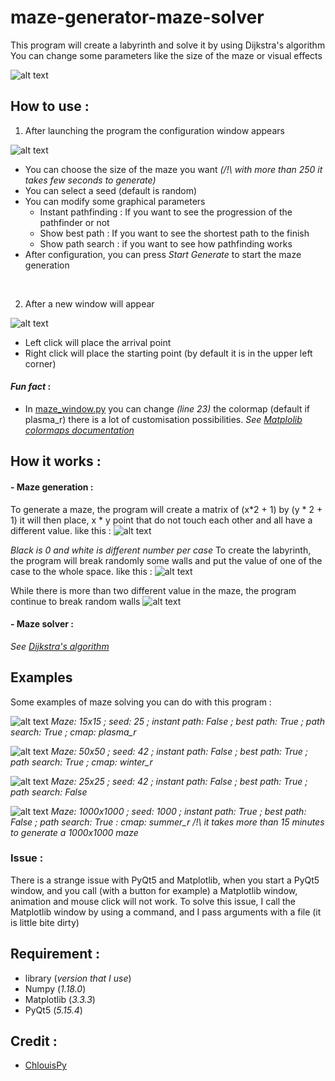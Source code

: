 # maze-generator-maze-solver
This program will create a labyrinth and solve it by using Dijkstra's algorithm
You can change some parameters like the size of the maze or visual effects 

![alt text](https://github.com/ChlouisPy/maze-generator-maze-solver/blob/main/images/1.png?raw=true)
<br>

## How to use :
1. After launching the program the configuration window appears

![alt text](https://github.com/ChlouisPy/maze-generator-maze-solver/blob/main/images/3.png?raw=true)
<br>
- You can choose the size of the maze you want *(/!\ with more than 250 it takes few seconds to generate)*
- You can select a seed (default is random)
- You can modify some graphical parameters 
    * Instant pathfinding : If you want to see the progression of the pathfinder or not
    * Show best path : If you want to see the shortest path to the finish
    * Show path search : if you want to see how pathfinding works
- After configuration, you can press *Start Generate* to start the maze generation
<br>
  

2. After a new window will appear

![alt text](https://github.com/ChlouisPy/maze-generator-maze-solver/blob/main/images/4.png?raw=true)
<br>
   
- Left click will place the arrival point 
- Right click will place the starting point (by default it is in the upper left corner)

#### *Fun fact* :
- In [maze_window.py](https://github.com/ChlouisPy/maze-generator-maze-solver/blob/main/maze_window.py) you can change *(line 23)* the colormap (default if plasma_r) there is a lot of customisation possibilities. *See [Matplolib colormaps documentation](https://matplotlib.org/stable/tutorials/colors/colormaps.html)*

## How it works :
#### - Maze generation :
To generate a maze, the program will create a matrix of (x*2 + 1) by (y * 2 + 1) it will then place, x * y point that do not touch each other and all have a different value. like this : 
![alt text](https://github.com/ChlouisPy/maze-generator-maze-solver/blob/main/images/8.png?raw=true)

*Black is 0 and white is different number per case*
To create the labyrinth, the program will break randomly some walls and put the value of one of the case to the whole space. like this : 
![alt text](https://github.com/ChlouisPy/maze-generator-maze-solver/blob/main/images/9.png?raw=true)

While there is more than two different value in the maze, the program continue to break random walls 
![alt text](https://github.com/ChlouisPy/maze-generator-maze-solver/blob/main/images/11.png?raw=true)

#### - Maze solver :
*See [Dijkstra's algorithm](https://en.wikipedia.org/wiki/Dijkstra%27s_algorithm)*


## Examples 
Some examples of maze solving you can do with this program :

![alt text](https://github.com/ChlouisPy/maze-generator-maze-solver/blob/main/images/5.gif?raw=true)
*Maze: 15x15 ; seed: 25 ; instant path: False ; best path: True ; path search: True ; cmap: plasma_r*
<br>

![alt text](https://github.com/ChlouisPy/maze-generator-maze-solver/blob/main/images/6.gif?raw=true)
*Maze: 50x50 ; seed: 42 ; instant path: False ; best path: True ; path search: True ; cmap: winter_r*
<br>

![alt text](https://github.com/ChlouisPy/maze-generator-maze-solver/blob/main/images/6.gif?raw=true)
*Maze: 25x25 ; seed: 42 ; instant path: False ; best path: True ; path search: False*
<br>

![alt text](https://github.com/ChlouisPy/maze-generator-maze-solver/blob/main/images/10.png?raw=true)
*Maze: 1000x1000 ; seed: 1000 ; instant path: True ; best path: False ; path search: True : cmap: summer_r*
*/!\ it takes more than 15 minutes to generate a 1000x1000 maze*
<br>

### Issue :
There is a strange issue with PyQt5 and Matplotlib, when you start a PyQt5 window, and you call (with a button for example) a Matplotlib window, animation and mouse click will not work.
To solve this issue, I call the Matplotlib window by using a command, and I pass arguments with a file (it is little bite dirty)

## Requirement :
- library     (*version that I use*)
- Numpy       (*1.18.0*)
- Matplotlib  (*3.3.3*)
- PyQt5       (*5.15.4*)

## Credit :
- [ChlouisPy](https://github.com/ChlouisPy/)

